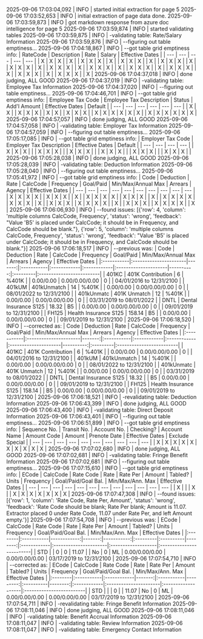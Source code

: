 2025-09-06 17:03:04,092 | INFO | started initial extraction for page 5
2025-09-06 17:03:52,653 | INFO | initial extraction of page data done.
2025-09-06 17:03:59,873 | INFO | got markdown response from azure doc intelligence for page 5
2025-09-06 17:03:59,874 | INFO | started validating tables
2025-09-06 17:03:59,875 | INFO | -validating table: Rate/Salary Information
2025-09-06 17:03:59,876 | INFO | --figuring out table emptiness...
2025-09-06 17:04:18,867 | INFO | --got table grid emptiness info:
| RateCode | Description | Rate | Salary | Effective Dates |
| --- | --- | --- | --- | --- |
| X | X | X |  | X |
| X | X | X |  | X |
| X | X | X |  | X |
| X | X | X |  | X |
| X | X | X |  | X |
| X | X | X |  | X |
| X | X | X |  | X |
| X | X | X |  | X |
| X | X | X |  | X |
| X | X | X |  | X |
| X | X | X |  | X |
2025-09-06 17:04:37,018 | INFO | done judging, ALL GOOD
2025-09-06 17:04:37,019 | INFO | -validating table: Employee Tax Information
2025-09-06 17:04:37,020 | INFO | --figuring out table emptiness...
2025-09-06 17:04:46,701 | INFO | --got table grid emptiness info:
| Employee Tax Code | Employee Tax Description | Status | Add'l Amount | Effective Dates | Default |
| --- | --- | --- | --- | --- | --- |
| X | X |  | X | X | X |
| X | X |  | X | X | X |
| X | X | X | X | X | X |
| X | X | X | X | X | X |
2025-09-06 17:04:57,057 | INFO | done judging, ALL GOOD
2025-09-06 17:04:57,058 | INFO | -validating table: Employer Tax Information
2025-09-06 17:04:57,059 | INFO | --figuring out table emptiness...
2025-09-06 17:05:17,085 | INFO | --got table grid emptiness info:
| Employer Tax Code | Employer Tax Description | Effective Dates | Default |
| --- | --- | --- | --- |
| X | X | X |  |
| X | X | X |  |
| X | X | X |  |
| X | X | X |  |
| X | X | X |  |
| X | X | X |  |
2025-09-06 17:05:28,038 | INFO | done judging, ALL GOOD
2025-09-06 17:05:28,039 | INFO | -validating table: Deduction Information
2025-09-06 17:05:28,040 | INFO | --figuring out table emptiness...
2025-09-06 17:05:41,972 | INFO | --got table grid emptiness info:
| Code | Deduction | Rate | CalcCode | Frequency | Goal/Paid | Min/Max/Annual Max | Arrears | Agency | Effective Dates |
| --- | --- | --- | --- | --- | --- | --- | --- | --- | --- |
| X | X | X | X |  | X | X | X |  | X |
| X | X | X | X |  | X | X | X |  | X |
| X | X | X | X |  | X | X | X |  | X |
| X | X | X |  | X | X | X | X |  | X |
| X | X | X |  | X | X | X | X |  | X |
2025-09-06 17:06:06,930 | INFO | --found issues: [{'row': 4, 'column': 'multiple columns CalcCode, Frequency', 'status': 'wrong', 'feedback': "Value 'B5' is placed under CalcCode; it should be in Frequency, and CalcCode should be blank."}, {'row': 5, 'column': 'multiple columns CalcCode, Frequency', 'status': 'wrong', 'feedback': "Value 'B5' is placed under CalcCode; it should be in Frequency, and CalcCode should be blank."}]
2025-09-06 17:06:18,517 | INFO | --previous was:
| Code       | Deduction             |   Rate | CalcCode   | Frequency   | Goal/Paid   | Min/Max/Annual Max   |   Arrears | Agency   | Effective Dates          |
|:-----------|:----------------------|-------:|:-----------|:------------|:------------|:---------------------|----------:|:---------|:-------------------------|
| 401KC      | 401K Contribution     |   6    | %401K      |             | 0.00/0.00   | 0.00/0.00/0.00       |         0 |          | 04/01/2016 to 12/31/2100 |
| 401kUM     | 401kUnmatch           |  14    | %401K      |             | 0.00/0.00   | 0.00/0.00/0.00       |         0 |          | 08/01/2022 to 12/31/2100 |
| 401kUnmatc | 401K Unmatch          |  12    | %401K      |             | 0.00/0.00   | 0.00/0.00/0.00       |         0 |          | 03/31/2019 to 08/01/2022 |
| DNTL       | Dental Insurance S125 |  18.32 | B5         |             | 0.00/0.00   | 0.00/0.00/0.00       |         0 |          | 09/01/2019 to 12/31/2100 |
| FH125      | Health Insurance S125 | 158.14 | B5         |             | 0.00/0.00   | 0.00/0.00/0.00       |         0 |          | 09/01/2019 to 12/31/2100 |
2025-09-06 17:06:18,520 | INFO | --corrected as:
| Code       | Deduction             |   Rate | CalcCode   | Frequency   | Goal/Paid   | Min/Max/Annual Max   |   Arrears | Agency   | Effective Dates          |
|:-----------|:----------------------|-------:|:-----------|:------------|:------------|:---------------------|----------:|:---------|:-------------------------|
| 401KC      | 401K Contribution     |   6    | %401K      |             | 0.00/0.00   | 0.00/0.00/0.00       |         0 |          | 04/01/2016 to 12/31/2100 |
| 401kUM     | 401kUnmatch           |  14    | %401K      |             | 0.00/0.00   | 0.00/0.00/0.00       |         0 |          | 08/01/2022 to 12/31/2100 |
| 401kUnmatc | 401K Unmatch          |  12    | %401K      |             | 0.00/0.00   | 0.00/0.00/0.00       |         0 |          | 03/31/2019 to 08/01/2022 |
| DNTL       | Dental Insurance S125 |  18.32 |            | B5          | 0.00/0.00   | 0.00/0.00/0.00       |         0 |          | 09/01/2019 to 12/31/2100 |
| FH125      | Health Insurance S125 | 158.14 |            | B5          | 0.00/0.00   | 0.00/0.00/0.00       |         0 |          | 09/01/2019 to 12/31/2100 |
2025-09-06 17:06:18,521 | INFO | -revalidating table: Deduction Information
2025-09-06 17:06:43,399 | INFO | done judging, ALL GOOD
2025-09-06 17:06:43,400 | INFO | -validating table: Direct Deposit Information
2025-09-06 17:06:43,401 | INFO | --figuring out table emptiness...
2025-09-06 17:06:51,899 | INFO | --got table grid emptiness info:
| Sequence No. | Transit No. | Account No. | Checking? | Account Name | Amount Code | Amount | Prenote Date | Effective Dates | Exclude Special |
| --- | --- | --- | --- | --- | --- | --- | --- | --- | --- |
| X | X | X | X | X | X | X | X | X | X |
2025-09-06 17:07:02,680 | INFO | done judging, ALL GOOD
2025-09-06 17:07:02,681 | INFO | -validating table: Fringe Benefit Information
2025-09-06 17:07:02,681 | INFO | --figuring out table emptiness...
2025-09-06 17:07:15,610 | INFO | --got table grid emptiness info:
| ECode | CalcCode | Rate Code | Rate | Rate Per | Amount | Tabled? | Units | Frequency | Goal/Paid/Goal Bal. | Min/Max/Ann. Max | Effective Dates |
| --- | --- | --- | --- | --- | --- | --- | --- | --- | --- | --- | --- |
| X |  |  | X |  | X | X | X | X | X | X | X |
2025-09-06 17:07:47,308 | INFO | --found issues: [{'row': 1, 'column': 'Rate Code, Rate Per, Amount', 'status': 'wrong', 'feedback': 'Rate Code should be blank; Rate Per blank; Amount is 11.07. Extractor placed 0 under Rate Code, 11.07 under Rate Per, and left Amount empty.'}]
2025-09-06 17:07:54,708 | INFO | --previous was:
| ECode   | CalcCode   |   Rate Code |   Rate |   Rate Per | Amount   | Tabled?   |   Units | Frequency   | Goal/Paid/Goal Bal.   | Min/Max/Ann. Max   | Effective Dates          |
|:--------|:-----------|------------:|-------:|-----------:|:---------|:----------|--------:|:------------|:----------------------|:-------------------|:-------------------------|
| STD     |            |           0 |      0 |      11.07 |          | No        |       0 | ML          | 0.00/0.00/0.00        | 0.00/0.00/0.00     | 03/17/2019 to 12/31/2100 |
2025-09-06 17:07:54,710 | INFO | --corrected as:
| ECode   | CalcCode   | Rate Code   |   Rate | Rate Per   |   Amount | Tabled?   |   Units | Frequency   | Goal/Paid/Goal Bal.   | Min/Max/Ann. Max   | Effective Dates          |
|:--------|:-----------|:------------|-------:|:-----------|---------:|:----------|--------:|:------------|:----------------------|:-------------------|:-------------------------|
| STD     |            |             |      0 |            |    11.07 | No        |       0 | ML          | 0.00/0.00/0.00        | 0.00/0.00/0.00     | 03/17/2019 to 12/31/2100 |
2025-09-06 17:07:54,711 | INFO | -revalidating table: Fringe Benefit Information
2025-09-06 17:08:11,046 | INFO | done judging, ALL GOOD
2025-09-06 17:08:11,046 | INFO | -validating table: Benefit Accrual Information
2025-09-06 17:08:11,047 | INFO | -validating table: Review Information
2025-09-06 17:08:11,047 | INFO | -validating table: Emergency Contact Information
